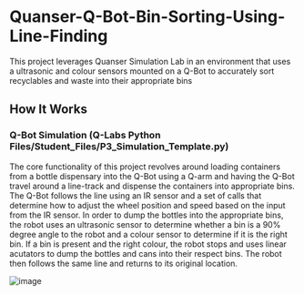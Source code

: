 # Quanser-Q-Bot-Bin-Sorting-Using-Line-Finding
This project leverages Quanser Simulation Lab in an environment that uses a ultrasonic and colour sensors mounted on a Q-Bot to accurately sort recyclables and waste into their appropriate bins

## How It Works

### Q-Bot Simulation (Q-Labs Python Files/Student_Files/P3_Simulation_Template.py)

The core functionality of this project revolves around loading containers from a bottle dispensary into the Q-Bot using a Q-arm and having the Q-Bot travel around a line-track and dispense the containers into appropriate bins. 
The Q-Bot follows the line using an IR sensor and a set of calls that determine how to adjust the wheel position and speed based on the input from the IR sensor. In order to dump the bottles into the appropriate bins, the robot uses an
ultrasonic sensor to determine whether a bin is a 90% degree angle to the robot and a colour sensor to determine if it is the right bin. If a bin is present and the right colour, the robot stops and uses linear acutators to dump the
bottles and cans into their respect bins. The robot then follows the same line and returns to its original location. 

![image](https://github.com/vikramC04/Quanser-Q-Bot-Bin-Sorting-Using-Line-Finding-/assets/139662459/e78cc373-e18b-4c6e-b0fb-1da222e71d5f)




